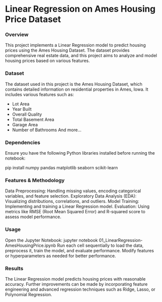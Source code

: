 # Linear Regression on Ames Housing Price Dataset

### Overview

This project implements a Linear Regression model to predict housing prices using the Ames Housing Dataset. The dataset provides comprehensive real estate data, and this project aims to analyze and model housing prices based on various features.

### Dataset

The dataset used in this project is the Ames Housing Dataset, which contains detailed information on residential properties in Ames, Iowa. It includes various features such as:

- Lot Area
- Year Built
- Overall Quality
- Total Basement Area
- Garage Area
- Number of Bathrooms
  And more...

### Dependencies

Ensure you have the following Python libraries installed before running the notebook:

pip install numpy pandas matplotlib seaborn scikit-learn

### Features & Methodology

Data Preprocessing: Handling missing values, encoding categorical variables, and feature selection.
Exploratory Data Analysis (EDA): Visualizing distributions, correlations, and outliers.
Model Training: Implementing and training a Linear Regression model.
Evaluation: Using metrics like RMSE (Root Mean Squared Error) and R-squared score to assess model performance.

### Usage

Open the Jupyter Notebook:
jupyter notebook 01_LinearRegression-AmesHousingPrice.ipynb
Run each cell sequentially to load the data, preprocess it, train the model, and evaluate performance.
Modify features or hyperparameters as needed for better performance.

### Results

The Linear Regression model predicts housing prices with reasonable accuracy. Further improvements can be made by incorporating feature engineering and advanced regression techniques such as Ridge, Lasso, or Polynomial Regression.
